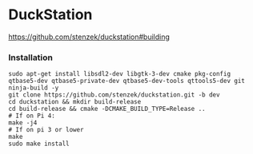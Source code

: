 # DuckStation
https://github.com/stenzek/duckstation#building

### Installation
```
sudo apt-get install libsdl2-dev libgtk-3-dev cmake pkg-config qtbase5-dev qtbase5-private-dev qtbase5-dev-tools qttools5-dev git ninja-build -y
git clone https://github.com/stenzek/duckstation.git -b dev
cd duckstation && mkdir build-release
cd build-release && cmake -DCMAKE_BUILD_TYPE=Release ..
# If on Pi 4:
make -j4
# If on pi 3 or lower
make
sudo make install
```
